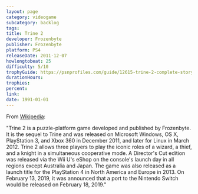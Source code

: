 ```yaml
---
layout: page
category: videogame
subcategory: backlog
tags:
title: Trine 2
developer: Frozenbyte
publisher: Frozenbyte
platform: PS4
releaseDate: 2011-12-07
howlongtobeat: 25
difficulty: 5/10
trophyGuide: https://psnprofiles.com/guide/12615-trine-2-complete-story-trophy-guide
durationHours:
trophies:
percent:
link:
date: 1991-01-01
---
```


From [Wikipedia](https://en.wikipedia.org/wiki/Trine_2):

"Trine 2 is a puzzle-platform game developed and published by Frozenbyte. It is the sequel to Trine and was released on Microsoft Windows, OS X, PlayStation 3, and Xbox 360 in December 2011, and later for Linux in March 2012. Trine 2 allows three players to play the iconic roles of a wizard, a thief, and a knight in a simultaneous cooperative mode. A Director's Cut edition was released via the Wii U's eShop on the console's launch day in all regions except Australia and Japan. The game was also released as a launch title for the PlayStation 4 in North America and Europe in 2013. On February 13, 2019, it was announced that a port to the Nintendo Switch would be released on February 18, 2019."
